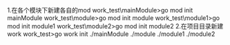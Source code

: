 1.在各个模块下新建各自的mod
work_test\mainModule>go mod init mainModule
work_test\module>go mod init module
work_test\module1>go mod init module1
work_test\module2>go mod init module2
2.在项目目录新建work
work_test>go work init ./mainModule ./module ./module1 ./module2